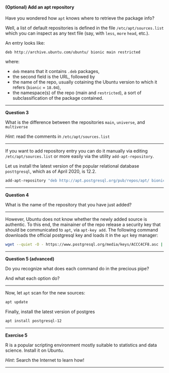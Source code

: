 #### (Optional) Add an apt repository

Have you wondered how `apt` knows where to retrieve the package info? 

Well, a list of default repositories is defined in the file `/etc/apt/sources.list` which you can inspect as any text file (say, with `less`, `more` `head`, etc.).

An entry looks like:

```
deb http://archive.ubuntu.com/ubuntu/ bionic main restricted
```

where:
 - `deb` means that it contains `.deb` packages,
 - the second field is the URL, followed by 
 - the name of the repo, usually cotaining the Ubuntu version to which it refers (`bionic` = `18.04`),
 - the namespace(s) of the repo (main and `restricted`), a sort of subclassification of the package contained.


---
**Question 3**

What is the difference between the repositories `main`, `universe`, and `multiverse` 

*Hint*: read the comments in `/etc/apt/sources.list`

---


If you want to add repository entry you can do it manually via editing `/etc/apt/sources.list` or more easily via 
the utility `add-apt-repository`.

Let us install the latest version of the popular relational database `posttgresql`, which as of April 2020, is 12.2.

```bash
add-apt-repository "deb http://apt.postgresql.org/pub/repos/apt/ bionic-pgdg main"
```

---
**Question 4**

What is the name of the repository that you have just added?

---

However, Ubuntu does not know whether the newly added source is authentic.
 To this end, the mainainer of the repo release a security key that should be communicated to `apt`, via `apt-key add`.
 The following command downloads the official postgresql key and loads it in the `apt` key manager:


```bash
wget --quiet -O - https://www.postgresql.org/media/keys/ACCC4CF8.asc | apt-key add -
```

---
**Question 5 (advanced)**

Do you recognize what does each command do in the precious pipe?

And what each option do?

---


Now, let `apt` scan for the new sources:

```bash
apt update
```

Finally, install the latest version of postgres

```bash
apt install postgresql-12   
```

---
**Exercise 5**

R is a popular scripting environment mostly suitable to statistics and data science. Install it on Ubuntu.

*Hint*: Search the Internet to learn how!

---




